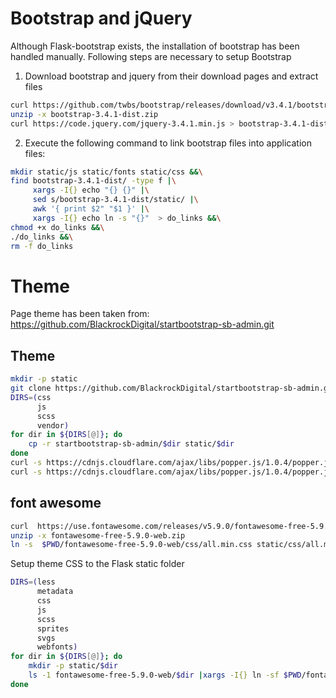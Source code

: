 

# Bootstrap and jQuery
Although Flask-bootstrap exists, the installation of bootstrap has been handled manually.
Following steps are necessary to setup Bootstrap

1. Download bootstrap and jquery from their download pages and extract files

```bash
curl https://github.com/twbs/bootstrap/releases/download/v3.4.1/bootstrap-3.4.1-dist.zip > bootstrap-3.4.1-dist.zip
unzip -x bootstrap-3.4.1-dist.zip
curl https://code.jquery.com/jquery-3.4.1.min.js > bootstrap-3.4.1-dist/js/bootstrap-3.4.1-dist/js/
```

2. Execute the following command to link bootstrap files into application files:

```bash
mkdir static/js static/fonts static/css &&\
find bootstrap-3.4.1-dist/ -type f |\
     xargs -I{} echo "{} {}" |\
     sed s/bootstrap-3.4.1-dist/static/ |\
     awk '{ print $2" "$1 }' |\
     xargs -I{} echo ln -s "{}"  > do_links &&\
chmod +x do_links &&\
./do_links &&\
rm -f do_links 
```

# Theme
Page theme has been taken from: https://github.com/BlackrockDigital/startbootstrap-sb-admin.git

## Theme
```bash
mkdir -p static
git clone https://github.com/BlackrockDigital/startbootstrap-sb-admin.git
DIRS=(css
      js
      scss
      vendor)
for dir in ${DIRS[@]}; do
    cp -r startbootstrap-sb-admin/$dir static/$dir
done
curl -s https://cdnjs.cloudflare.com/ajax/libs/popper.js/1.0.4/popper.js > static/js/popper.js
curl -s https://cdnjs.cloudflare.com/ajax/libs/popper.js/1.0.4/popper.js.map > static/js/popper.js.map
```

## font awesome

```bash
curl  https://use.fontawesome.com/releases/v5.9.0/fontawesome-free-5.9.0-web.zip > fontawesome-free-5.9.0-web.zip
unzip -x fontawesome-free-5.9.0-web.zip 
ln -s  $PWD/fontawesome-free-5.9.0-web/css/all.min.css static/css/all.min.css
```

Setup theme CSS to the Flask static folder

```bash
DIRS=(less
      metadata
      css
      js
      scss
      sprites
      svgs
      webfonts)
for dir in ${DIRS[@]}; do
    mkdir -p static/$dir
    ls -1 fontawesome-free-5.9.0-web/$dir |xargs -I{} ln -sf $PWD/fontawesome-free-5.9.0-web/$dir/{} static/$dir/{}
done
```